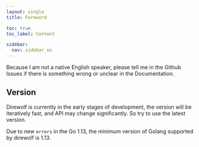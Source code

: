 ```yaml
---
layout: single
title: Foreword

toc: true
toc_label: Content

sidebar:
  nav: sidebar_en
---
```


Because I am not a native English speaker, please tell me in the Github Issues if there is something wrong or unclear in the Documentation.

## Version

Direwolf is currently in the early stages of development, the version will be iteratively fast, and API may change significantly. So try to use the latest version.

Due to new `errors` in the Go 1.13, the minimum version of Golang supported by direwolf is 1.13.
